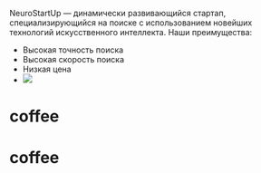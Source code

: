 ﻿NeuroStartUp — динамически развивающийся стартап, специализирующийся на поиске с использованием новейших технологий искусственного интеллекта. Наши преимущества:

- Высокая точность поиска
- Высокая скорость поиска
- Низкая цена
- ![](Aspose.Words.ef42541f-60a7-445c-a9ad-0f577899380d.001.png)

# coffee
# coffee
